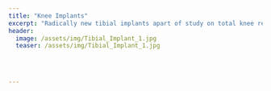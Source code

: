 ```yaml
---
title: "Knee Implants"
excerpt: "Radically new tibial implants apart of study on total knee replacement surgeries"
header:
  image: /assets/img/Tibial_Implant_1.jpg
  teaser: /assets/img/Tibial_Implant_1.jpg



  
---
```

